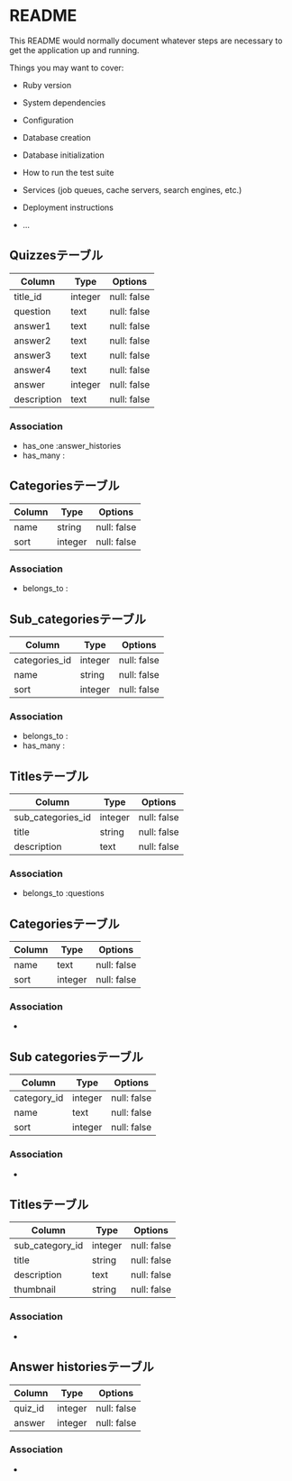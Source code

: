 # README

This README would normally document whatever steps are necessary to get the
application up and running.

Things you may want to cover:

* Ruby version

* System dependencies

* Configuration

* Database creation

* Database initialization

* How to run the test suite

* Services (job queues, cache servers, search engines, etc.)

* Deployment instructions

* ...

## Quizzesテーブル
|      Column        |   Type   |   Options   |
|--------------------|----------|-------------|
|      title_id      | integer  | null: false |
|      question      |   text   | null: false |
|      answer1       |   text   | null: false |
|      answer2       |   text   | null: false |
|      answer3       |   text   | null: false |
|      answer4       |   text   | null: false |
|       answer       | integer  | null: false |
|    description     |   text   | null: false |



### Association
- has_one  :answer_histories
- has_many :


## Categoriesテーブル
|      Column        |   Type   |   Options   |
|--------------------|----------|-------------|
|        name        |  string  | null: false |
|        sort        |  integer | null: false |


### Association
- belongs_to :


## Sub_categoriesテーブル
|      Column        |   Type   |   Options   |
|--------------------|----------|-------------|
|   categories_id    | integer  | null: false |
|       name         |  string  | null: false |
|       sort         | integer  | null: false |

### Association
- belongs_to :
- has_many   :


## Titlesテーブル
|      Column        |   Type   |   Options   |
|--------------------|----------|-------------|
|  sub_categories_id |  integer | null: false |
|       title        |  string  | null: false |
|     description    |   text   | null: false |

### Association 
- belongs_to :questions

## Categoriesテーブル
|      Column        |   Type   |   Options   |
|--------------------|----------|-------------|
|        name        |   text   | null: false |
|        sort        |  integer | null: false |
### Association 
-

## Sub categoriesテーブル
|      Column        |   Type   |   Options   |
|--------------------|----------|-------------|
|    category_id     |  integer | null: false |
|        name        |   text   | null: false |
|        sort        |  integer | null: false |

### Association 
-

## Titlesテーブル
|      Column        |   Type   |   Options   |
|--------------------|----------|-------------|
|  sub_category_id   |  integer | null: false |
|       title        |  string  | null: false |
|     description    |   text   | null: false |
|     thumbnail      |  string  | null: false |

### Association 
-

## Answer historiesテーブル
|      Column        |   Type   |   Options   |
|--------------------|----------|-------------|
|      quiz_id       |  integer | null: false |
|      answer        |  integer | null: false |
### Association 
-





